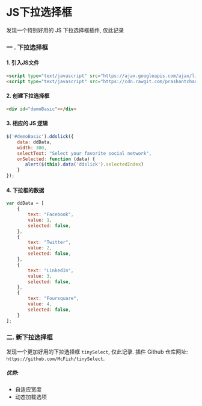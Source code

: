 # JS下拉选择框

发现一个特别好用的 JS 下拉选择框插件, 仅此记录

### 一 . 下拉选择框

#### 1. 引入JS文件

```html
<script type="text/javascript" src="https://ajax.googleapis.com/ajax/libs/jquery/1.7.2/jquery.min.js"></script>
<script type="text/javascript" src="https://cdn.rawgit.com/prashantchaudhary/ddslick/master/jquery.ddslick.min.js" ></script>
```

#### 2. 创建下拉选择框

```html
<div id="demoBasic"></div>
```

#### 3. 相应的 JS 逻辑

```JavaScript
$('#demoBasic').ddslick({
    data: ddData,
    width: 300,
    selectText: "Select your favorite social network",
    onSelected: function (data) {
       alert($(this).data('ddslick').selectedIndex)
    }
});
```

#### 4. 下拉框的数据

```JavaScript
var ddData = [
    {
        text: "Facebook",
        value: 1,
        selected: false,
    },
    {
        text: "Twitter",
        value: 2,
        selected: false,
    },
    {
        text: "LinkedIn",
        value: 3,
        selected: false,
    },
    {
        text: "Foursquare",
        value: 4,
        selected: false,
    }
];
```

### 二. 新下拉选择框

发现一个更加好用的下拉选择框 `tinySelect`, 仅此记录. 插件 Github 仓库网址: `https://github.com/McFizh/tinySelect`.

##### 优势:

- 自适应宽度
- 动态加载选项
